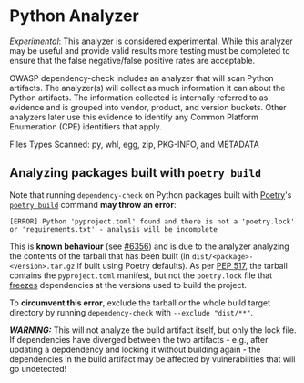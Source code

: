 Python Analyzer
==============

*Experimental*: This analyzer is considered experimental. While this analyzer may 
be useful and provide valid results more testing must be completed to ensure that
the false negative/false positive rates are acceptable. 

OWASP dependency-check includes an analyzer that will scan Python artifacts.
The analyzer(s) will collect as much information it can about the Python
artifacts. The information collected is internally referred to as evidence and
is grouped into vendor, product, and version buckets. Other analyzers later
use this evidence to identify any Common Platform Enumeration (CPE)
identifiers that apply.

Files Types Scanned: py, whl, egg, zip, PKG-INFO, and METADATA

Analyzing packages built with `poetry build`
--------------------------------------------

Note that running `dependency-check` on Python packages built with
[Poetry](https://python-poetry.org)'s
[`poetry build`](https://python-poetry.org/docs/cli/#build) command
**may throw an error**:

`[ERROR] Python 'pyproject.toml' found and there is not a 'poetry.lock' or
'requirements.txt' - analysis will be incomplete`

This is **known behaviour** (see
[#6356](https://github.com/dependency-check/DependencyCheck/issues/6356))
and is due to the analyzer analyzing the contents of the tarball
that has been built (in `dist/<package>-<version>.tar.gz` if built using Poetry
defaults). As per [PEP 517](https://peps.python.org/pep-0517/), the tarball
contains the `pyproject.toml` manifest, but not the `poetry.lock` file
that [freezes](https://python-poetry.org/docs/cli/#lock) dependencies at
the versions used to build the project.

To **circumvent this error**, exclude the tarball or the whole build target
directory by running `dependency-check` with `--exclude "dist/**"`.

***WARNING:*** This will not analyze the build artifact itself, but only the lock
file. If dependencies have diverged between the two artifacts - e.g., after
updating a depdendency and locking it without building again - the dependencies
in the build artifact may be affected by vulnerabilities that will go undetected!

